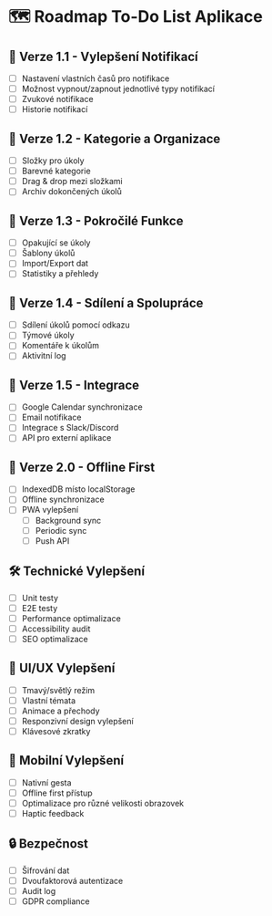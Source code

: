 # 🗺️ Roadmap To-Do List Aplikace

## 🎯 Verze 1.1 - Vylepšení Notifikací
- [ ] Nastavení vlastních časů pro notifikace
- [ ] Možnost vypnout/zapnout jednotlivé typy notifikací
- [ ] Zvukové notifikace
- [ ] Historie notifikací

## 🎯 Verze 1.2 - Kategorie a Organizace
- [ ] Složky pro úkoly
- [ ] Barevné kategorie
- [ ] Drag & drop mezi složkami
- [ ] Archiv dokončených úkolů

## 🎯 Verze 1.3 - Pokročilé Funkce
- [ ] Opakující se úkoly
- [ ] Šablony úkolů
- [ ] Import/Export dat
- [ ] Statistiky a přehledy

## 🎯 Verze 1.4 - Sdílení a Spolupráce
- [ ] Sdílení úkolů pomocí odkazu
- [ ] Týmové úkoly
- [ ] Komentáře k úkolům
- [ ] Aktivitní log

## 🎯 Verze 1.5 - Integrace
- [ ] Google Calendar synchronizace
- [ ] Email notifikace
- [ ] Integrace s Slack/Discord
- [ ] API pro externí aplikace

## 🎯 Verze 2.0 - Offline First
- [ ] IndexedDB místo localStorage
- [ ] Offline synchronizace
- [ ] PWA vylepšení
  - [ ] Background sync
  - [ ] Periodic sync
  - [ ] Push API

## 🛠️ Technické Vylepšení
- [ ] Unit testy
- [ ] E2E testy
- [ ] Performance optimalizace
- [ ] Accessibility audit
- [ ] SEO optimalizace

## 🎨 UI/UX Vylepšení
- [ ] Tmavý/světlý režim
- [ ] Vlastní témata
- [ ] Animace a přechody
- [ ] Responzivní design vylepšení
- [ ] Klávesové zkratky

## 📱 Mobilní Vylepšení
- [ ] Nativní gesta
- [ ] Offline first přístup
- [ ] Optimalizace pro různé velikosti obrazovek
- [ ] Haptic feedback

## 🔒 Bezpečnost
- [ ] Šifrování dat
- [ ] Dvoufaktorová autentizace
- [ ] Audit log
- [ ] GDPR compliance 